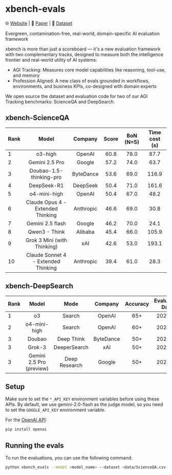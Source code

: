 # xbench-evals

🌐 [Website](https://xbench.org) | 📄 [Paper](https://xbench.org/files/xbench_profession_v2.4.pdf) | 🤗 [Dataset](https://huggingface.co/datasets/)

Evergreen, contamination-free, real-world, domain-specific AI evaluation framework

xbench is more than just a scoreboard — it's a new evaluation framework with two complementary tracks, designed to measure both the intelligence frontier and real-world utility of AI systems:
- AGI Tracking: Measures core model capabilities like reasoning, tool-use, and memory
- Profession Aligned: A new class of evals grounded in workflows, environments, and business KPIs, co-designed with domain experts

We open source the dataset and evaluation code for two of our AGI Tracking benchmarks: ScienceQA and DeepSearch.

## xbench-ScienceQA

| Rank |                Model                |   Company    | Score | BoN (N=5) | Time cost (s) |
|------|:-----------------------------------:|:------------:|:-----:|:---------:|:-------------:|
| 1    |               o3-high               |    OpenAI    | 60.8  |   78.0    |     87.7      |
| 2    |           Gemini 2.5 Pro            |    Google    | 57.2  |   74.0    |     63.7      |
| 3    |       Doubao-1.5-thinking-pro       |  ByteDance   | 53.6	 |   69.0    |     116.9     |
| 4    |             DeepSeek-R1             |   DeepSeek   | 50.4  |   71.0    |     161.6     |
| 5    |            o4-mini-high             |    OpenAI    | 50.4	 |   67.0    |     48.2      |
| 6    |  Claude Opus 4 - Extended Thinking  |  Anthropic   | 46.6	 |   69.0    |     30.8      |
| 7    |          Gemini 2.5 flash           |    Google    | 46.2  |   70.0    |     24.1      |
| 8    |            Qwen3 - Think            |   Alibaba    | 45.4  |   66.0    |     105.9     |
| 9    |     Grok 3 Mini (with Thinking)     |     xAI      | 42.6	 |   53.0    |     193.1     |
| 10   | Claude Sonnet 4 - Extended Thinking |  Anthropic   | 39.4	 |   61.0    |     28.3      |

## xbench-DeepSearch

| Rank |           Model            |      Mode       |  Company  | Accuracy | Evaluation Date |
|------|:--------------------------:|:---------------:|:---------:|:--------:|:---------------:|
| 1    |             o3             |     Search      |  OpenAI   |   65+    |     2025.05     |
| 2    |        o4-mini-high        |     Search      |  OpenAI   |   60+    |     2025.05     |
| 3    |           Doubao           |   Deep Think	   | ByteDance |   50+    |     2025.05     |
| 3    |           Grok-3           |  DeeperSearch   |    xAI    |   50+    |     2025.05     |
| 3    |  Gemini 2.5 Pro (preview)  |  Deep Research  |  Google   |   50+    |     2025.05     |




## Setup

Make sure to set the `*_API_KEY` environment variables before using these APIs.
By default, we use gemini-2.0-flash as the judge model, so you need to set the `GOOGLE_API_KEY` environment variable.

For the [OpenAI API](https://pypi.org/project/openai/):
```bash
pip install openai
```

## Running the evals
To run the evaluations, you can use the following command:
```bash
python xbench_evals --model <model_name> --dataset <data/ScienceQA.csv or data/DeepSearch.csv> --n-repeats <num_repeats>
```
